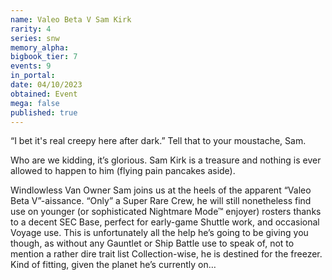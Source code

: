 ```yaml
---
name: Valeo Beta V Sam Kirk
rarity: 4
series: snw
memory_alpha:
bigbook_tier: 7
events: 9
in_portal:
date: 04/10/2023
obtained: Event
mega: false
published: true
---
```


“I bet it's real creepy here after dark.” Tell that to your moustache, Sam.

Who are we kidding, it’s glorious. Sam Kirk is a treasure and nothing is ever allowed to happen to him (flying pain pancakes aside).

Windlowless Van Owner Sam joins us at the heels of the apparent “Valeo Beta V”-aissance. “Only” a Super Rare Crew, he will still nonetheless find use on younger (or sophisticated Nightmare Mode™ enjoyer) rosters thanks to a decent SEC Base, perfect for early-game Shuttle work, and occasional Voyage use. This is unfortunately all the help he’s going to be giving you though, as without any Gauntlet or Ship Battle use to speak of, not to mention a rather dire trait list Collection-wise, he is destined for the freezer. Kind of fitting, given the planet he’s currently on…
